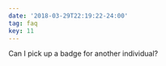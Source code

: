 ```yaml
---
date: '2018-03-29T22:19:22-24:00'
tag: faq
key: 11
---
```

Can I pick up a badge for another individual?
